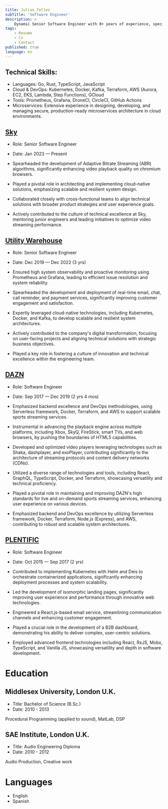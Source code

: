 ```yaml
---
title: Julian Tellez
subTitle: 'Software Engineer'
description: >
    Dynamic Senior Software Engineer with 8+ years of experience, specializing in the development of scalable and resilient cloud-native microservices. Passionate about leveraging innovative technologies and DevOps practices to disrupt traditional industries. Eager to contribute technical expertise and a product-centric approach fast-paced environments, aiming to enhance customer experiences in competitive sectors.
tags:
    - Resume
    - Cv
    - Contact
published: true
language: en
---
```


## Technical Skills:

- Languages: Go, Rust, TypeScript, JavaScript
- Cloud & DevOps: Kubernetes, Docker, Kafka, Terraform, AWS (Aurora, EC2, EKS, Lambda, Step Functions), GCloud
- Tools: Prometheus, Grafana, DroneCI, CircleCI, GitHub Actions
- Microservices: Extensive experience in designing, developing, and managing secure, production-ready microservices architecture in cloud environments.


## [Sky](https://www.sky.com/)

- Role: Senior Software Engineer
- Date: Jan 2023 — Present

- Spearheaded the development of Adaptive Bitrate Streaming (ABR) algorithms, significantly enhancing video playback quality on chromium browsers.
- Played a pivotal role in architecting and implementing cloud-native solutions, emphasizing scalable and resilient system design.
- Collaborated closely with cross-functional teams to align technical solutions with broader product strategies and user experience goals.
- Actively contributed to the culture of technical excellence at Sky, mentoring junior engineers and leading initiatives to optimize video streaming performance.

## [Utility Warehouse](https://uw.co.uk/)

- Role: Senior Software Engineer
- Date: Dec 2019 — Dec 2022 (3 yrs)

- Ensured high system observability and proactive monitoring using Prometheus and Grafana, leading to efficient issue resolution and system reliability.
- Spearheaded the development and deployment of real-time email, chat, call reminder, and payment services, significantly improving customer engagement and satisfaction.
- Expertly leveraged cloud-native technologies, including Kubernetes, Docker, and Kafka, to develop scalable and resilient system architectures.
- Actively contributed to the company's digital transformation, focusing on user-facing projects and aligning technical solutions with strategic business objectives.
- Played a key role in fostering a culture of innovation and technical excellence within the engineering team.

## [DAZN](https://www.dazn.com)

- Role: Software Engineer
- Date: Sep 2017 — Dec 2019 (2 yrs 4 mos)

- Emphasized backend excellence and DevOps methodologies, using Serverless framework, Docker, Terraform, and AWS to support scalable sports streaming services.
- Instrumental in advancing the playback engine across multiple platforms, including Xbox, SkyQ, FireStick, smart TVs, and web browsers, by pushing the boundaries of HTML5 capabilities.
- Developed and optimized video players leveraging technologies such as Shaka, dashplayer, and exoPlayer, contributing significantly to the architecture of streaming protocols and content delivery networks (CDNs).
- Utilized a diverse range of technologies and tools, including React, GraphQL, TypeScript, Docker, and Terraform, showcasing versatility and technical proficiency.
- Played a pivotal role in maintaining and improving DAZN's high standards for live and on-demand sports streaming services, enhancing user experience on various devices.
- Emphasized backend and DevOps excellence by utilizing Serverless framework, Docker, Terraform, Node.js (Express), and AWS, contributing to robust and scalable system architectures.


## [PLENTIFIC](https://plentific.com)

- Role: Software Engineer
- Date: Oct 2015 — Sep 2017 (2 yrs)

- Contributed to implementing Kubernetes with Helm and Deis to orchestrate containerized applications, significantly enhancing deployment processes and system scalability.
- Led the development of isomorphic landing pages, significantly improving user experience and performance through innovative web technologies.
- Engineered a React.js-based email service, streamlining communication channels and enhancing customer engagement.
- Played a crucial role in the development of a B2B dashboard, demonstrating his ability to deliver complex, user-centric solutions.
- Employed advanced frontend technologies including React, RxJS, Mobx, TypeScript, and Vanilla JS, showcasing versatility and depth in software development.


# Education

## Middlesex University, London U.K.

- Title: Bachelor of Science (B.Sc.)
- Date: 2010 - 2013

Procedural Programming (applied to sound), MatLab, DSP

## SAE Institute, London U.K.

- Title: Audio Engineering Diploma
- Date: 2010 - 2012

Audio Production, Creative work

# Languages

- English
- Spanish
